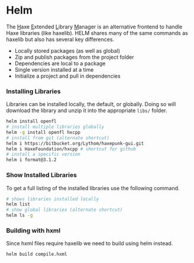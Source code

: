 # Helm

The <u>H</u>axe <u>E</u>xtended <u>L</u>ibrary <u>M</u>anager is an alternative frontend to handle Haxe libraries (like haxelib). HELM shares many of the same commands as haxelib but also has several key differences.

* Locally stored packages (as well as global)
* Zip and publish packages from the project folder
* Dependencies are local to a package
* Single version installed at a time
* Initialize a project and pull in dependencies

### Installing Libraries

Libraries can be installed locally, the default, or globally. Doing so will download the library and unzip it into the appropriate `libs/` folder.

```bash
helm install openfl
# install multiple libraries globally
helm -g install openfl hxcpp
# install from git (alternate shortcut)
helm i https://bitbucket.org/Lythom/haxepunk-gui.git
helm i HaxeFoundation/hxcpp # shortcut for github
# install a specific version
helm i format@3.1.2
```

### Show Installed Libraries

To get a full listing of the installed libraries use the following command.

```bash
# shows libraries installed locally
helm list
# show global libraries (alternate shortcut)
helm ls -g
```

### Building with hxml

Since hxml files require haxelib we need to build using helm instead.

```bash
helm build compile.hxml
```
